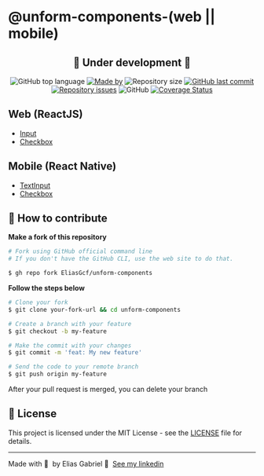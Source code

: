 # @unform-components-(web || mobile)

<h2 align="center">🚧 Under development 🚧</h2>

<p align="center">
  <img alt="GitHub top language" src="https://img.shields.io/github/languages/top/EliasGcf/unform-components">
  <a href="https://www.linkedin.com/in/eliasgcf/" target="_blank" rel="noopener noreferrer"><img alt="Made by" src="https://img.shields.io/badge/made%20by-Elias%20Gabriel-%239466FF"></a>
  <img alt="Repository size" src="https://img.shields.io/github/repo-size/EliasGcf/unform-components">
  <a href="https://github.com/EliasGcf/unform-components/commits/master"><img alt="GitHub last commit" src="https://img.shields.io/github/last-commit/EliasGcf/unform-components"></a>
  <a href="https://github.com/EliasGcf/unform-components/issues"><img alt="Repository issues" src="https://img.shields.io/github/issues/EliasGcf/unform-components"></a>
  <img alt="GitHub" src="https://img.shields.io/github/license/EliasGcf/unform-components">
  <a href='https://coveralls.io/github/EliasGcf/unform-components'><img src='https://coveralls.io/repos/github/EliasGcf/unform-components/badge.svg' alt='Coverage Status' /></a>
</p>

## Web (ReactJS)

- [Input](./packages/web/Input/README.md)
- [Checkbox](./packages/web/Checkbox/README.md)

## Mobile (React Native)

- [TextInput](./packages/mobile/TextInput/README.md)
- [Checkbox](./packages/mobile/Checkbox/README.md)

## 🤔 How to contribute

**Make a fork of this repository**

```bash
# Fork using GitHub official command line
# If you don't have the GitHub CLI, use the web site to do that.

$ gh repo fork EliasGcf/unform-components
```

**Follow the steps below**

```bash
# Clone your fork
$ git clone your-fork-url && cd unform-components

# Create a branch with your feature
$ git checkout -b my-feature

# Make the commit with your changes
$ git commit -m 'feat: My new feature'

# Send the code to your remote branch
$ git push origin my-feature
```

After your pull request is merged, you can delete your branch

## 📝 License

This project is licensed under the MIT License - see the [LICENSE](LICENSE) file for details.

---

Made with 💜 &nbsp;by Elias Gabriel 👋 &nbsp;[See my linkedin](https://www.linkedin.com/in/eliasgcf/)
